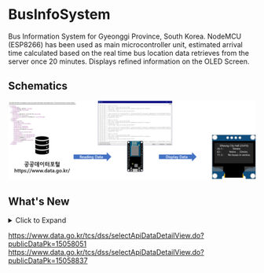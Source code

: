 # BusInfoSystem
Bus Information System for Gyeonggi Province, South Korea. NodeMCU (ESP8266) has been used as main microcontroller unit, estimated arrival time calculated based on the real time bus location data retrieves from the server once 20 minutes. Displays refined information on the OLED Screen. 

## Schematics
![GBusInfoSystem-Schematics](GBusInfoSystem-Schematics.png)

## What's New
<details>
<summary>Click to Expand</summary>

### v1.0
#### August 25, 2020  
Initial release.

#### August 26, 2020  
Added Open API document which provided by the Government of South Korea. </br>
Modified variables to consistent with bus route numbers.
</details>

  
https://www.data.go.kr/tcs/dss/selectApiDataDetailView.do?publicDataPk=15058051
https://www.data.go.kr/tcs/dss/selectApiDataDetailView.do?publicDataPk=15058837

